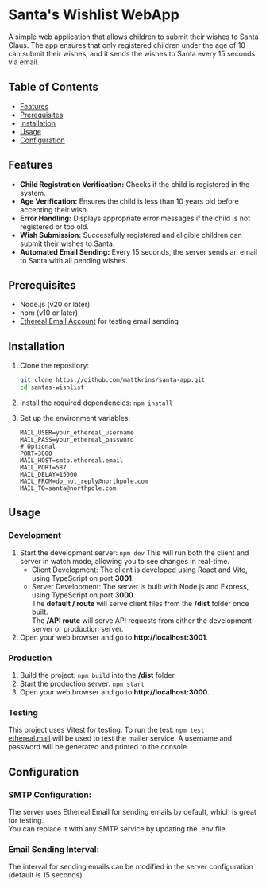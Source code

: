 # Santa's Wishlist WebApp

A simple web application that allows children to submit their wishes to Santa Claus. The app ensures that only registered children under the age of 10 can submit their wishes, and it sends the wishes to Santa every 15 seconds via email.

## Table of Contents

- [Features](#features)
- [Prerequisites](#prerequisites)
- [Installation](#installation)
- [Usage](#usage)
- [Configuration](#configuration)

## Features

- **Child Registration Verification:** Checks if the child is registered in the system.
- **Age Verification:** Ensures the child is less than 10 years old before accepting their wish.
- **Error Handling:** Displays appropriate error messages if the child is not registered or too old.
- **Wish Submission:** Successfully registered and eligible children can submit their wishes to Santa.
- **Automated Email Sending:** Every 15 seconds, the server sends an email to Santa with all pending wishes.

## Prerequisites

- Node.js (v20 or later)
- npm (v10 or later)
- [Ethereal Email Account](https://ethereal.email) for testing email sending

## Installation

1. Clone the repository:

   ```bash
   git clone https://github.com/mattkrins/santa-app.git
   cd santas-wishlist
   ```

2. Install the required dependencies:
   `npm install`
3. Set up the environment variables:
   ```
   MAIL_USER=your_ethereal_username
   MAIL_PASS=your_ethereal_password
   # Optional
   PORT=3000
   MAIL_HOST=smtp.ethereal.email
   MAIL_PORT=587
   MAIL_DELAY=15000
   MAIL_FROM=do_not_reply@northpole.com
   MAIL_TO=santa@northpole.com
   ```

## Usage

### Development

1.  Start the development server: `npm dev`
    This will run both the client and server in watch mode, allowing you to see changes in real-time.
    - Client Development: The client is developed using React and Vite, using TypeScript on port **3001**.
    - Server Development: The server is built with Node.js and Express, using TypeScript on port **3000**.\
      The **default / route** will serve client files from the **/dist** folder once built.\
      The **/API route** will serve API requests from either the development server or production server.
2.  Open your web browser and go to **http://localhost:3001**.

### Production

1.  Build the project: `npm build` into the **/dist** folder.
2.  Start the production server: `npm start`
3.  Open your web browser and go to **http://localhost:3000**.

### Testing

This project uses Vitest for testing. To run the test: `npm test`\
[ethereal.mail](https://ethereal.email) will be used to test the mailer service. A username and password will be generated and printed to the console.

## Configuration

### SMTP Configuration:

The server uses Ethereal Email for sending emails by default, which is great for testing.\
You can replace it with any SMTP service by updating the .env file.

### Email Sending Interval:

The interval for sending emails can be modified in the server configuration (default is 15 seconds).
